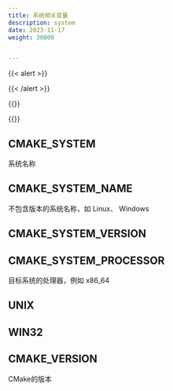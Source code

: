 ```yaml
---
title: 系统相关变量
description: system
date: 2023-11-17
weight: 30000


---
```

<style>
th, td {
  border: 1px solid rgb(190, 190, 190);
}
</style>
{{< alert >}}

{{< /alert >}}


{{<alert>}}

{{</alert>}}


## CMAKE_SYSTEM
系统名称
## CMAKE_SYSTEM_NAME
不包含版本的系统名称，如 Linux、 Windows
## CMAKE_SYSTEM_VERSION


## CMAKE_SYSTEM_PROCESSOR
目标系统的处理器，例如 x86_64

## UNIX

## WIN32

## CMAKE_VERSION
CMake的版本

